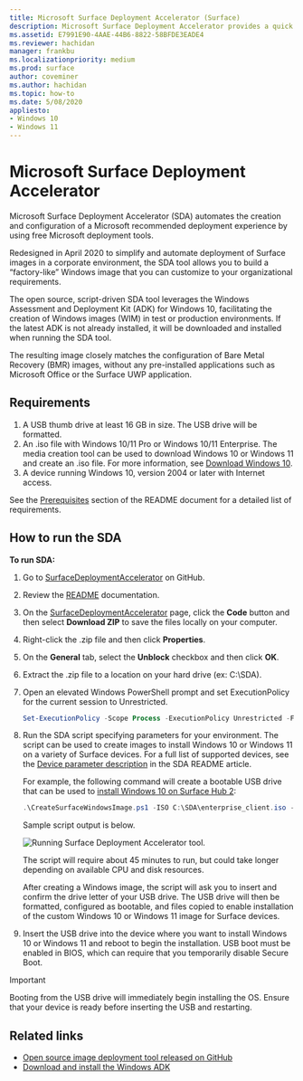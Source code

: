 ```yaml
---
title: Microsoft Surface Deployment Accelerator (Surface)
description: Microsoft Surface Deployment Accelerator provides a quick and simple deployment mechanism for organizations to re-image Surface devices.
ms.assetid: E7991E90-4AAE-44B6-8822-58BFDE3EADE4
ms.reviewer: hachidan
manager: frankbu
ms.localizationpriority: medium
ms.prod: surface
author: coveminer
ms.author: hachidan
ms.topic: how-to
ms.date: 5/08/2020
appliesto:
- Windows 10
- Windows 11
---
```


# Microsoft Surface Deployment Accelerator

Microsoft Surface Deployment Accelerator (SDA) automates the creation and configuration of a Microsoft recommended deployment experience by using free Microsoft deployment tools.

Redesigned in April 2020 to simplify and automate deployment of Surface images in a corporate environment, the 
SDA tool allows you to build a “factory-like” Windows image that you can customize to your organizational requirements.

The open source, script-driven SDA tool leverages the Windows Assessment and Deployment Kit (ADK) for Windows 10, facilitating the creation of Windows images (WIM) in test or production environments. If the latest ADK is not already installed, it will be downloaded and installed when running the SDA tool.

The resulting image closely matches the configuration of Bare Metal Recovery (BMR) images, without any pre-installed applications such as Microsoft Office or the Surface UWP application.

## Requirements

1. A USB thumb drive at least 16 GB in size. The USB drive will be formatted.
2. An .iso file with Windows 10/11 Pro or Windows 10/11 Enterprise. The media creation tool can be used to download Windows 10 or Windows 11 and create an .iso file. For more information, see [Download Windows 10](https://www.microsoft.com/software-download/windows10).
3. A device running Windows 10, version 2004 or later with Internet access.

See the [Prerequisites](https://github.com/microsoft/SurfaceDeploymentAccelerator/blob/master/README.md#prerequisites) section of the README document for a detailed list of requirements.

## How to run the SDA

**To run SDA:**

1. Go to [SurfaceDeploymentAccelerator](https://github.com/microsoft/SurfaceDeploymentAccelerator) on GitHub. 
2. Review the [README](https://github.com/microsoft/SurfaceDeploymentAccelerator/blob/master/README.md) documentation.
3. On the [SurfaceDeploymentAccelerator](https://github.com/microsoft/SurfaceDeploymentAccelerator) page, click the **Code** button and then select **Download ZIP** to save the files locally on your computer.
4. Right-click the .zip file and then click **Properties**.
5. On the **General** tab, select the **Unblock** checkbox and then click **OK**.
6. Extract the .zip file to a location on your hard drive (ex: C:\SDA).
7. Open an elevated Windows PowerShell prompt and set ExecutionPolicy for the current session to Unrestricted.

    ```powershell
    Set-ExecutionPolicy -Scope Process -ExecutionPolicy Unrestricted -Force
    ```
8. Run the SDA script specifying parameters for your environment. The script can be used to create images to install Windows 10 or Windows 11 on a variety of Surface devices. For a full list of supported devices, see the [Device parameter description](https://github.com/microsoft/SurfaceDeploymentAccelerator/blob/master/README.md#full-parameter-documentation) in the SDA README article. 

    For example, the following command will create a bootable USB drive that can be used to [install Windows 10 on Surface Hub 2](/surface-hub/surface-hub-2s-migrate-os):

    ```powershell
    .\CreateSurfaceWindowsImage.ps1 -ISO C:\SDA\enterprise_client.iso -OSSKU Enterprise -DestinationFolder C:\Output -Device SurfaceHub2 -CreateUSB $True
    ```
    Sample script output is below.

   ![Running Surface Deployment Accelerator tool.](images/sda1.png)

    The script will require about 45 minutes to run, but could take longer depending on available CPU and disk resources. 

    After creating a Windows image, the script will ask you to insert and confirm the drive letter of your USB drive. The USB drive will then be formatted, configured as bootable, and files copied to enable installation of the custom Windows 10 or Windows 11 image for Surface devices.

9. Insert the USB drive into the device where you want to install Windows 10 or Windows 11 and reboot to begin the installation. USB boot must be enabled in BIOS, which can require that you temporarily disable Secure Boot.

> [!IMPORTANT]
> Booting from the USB drive will immediately begin installing the OS. Ensure that your device is ready before inserting the USB and restarting. 

## Related links

 - [Open source image deployment tool released on GitHub](https://techcommunity.microsoft.com/t5/surface-it-pro-blog/open-source-image-deployment-tool-released-on-github/ba-p/1314115)
 - [Download and install the Windows ADK](/windows-hardware/get-started/adk-install)
